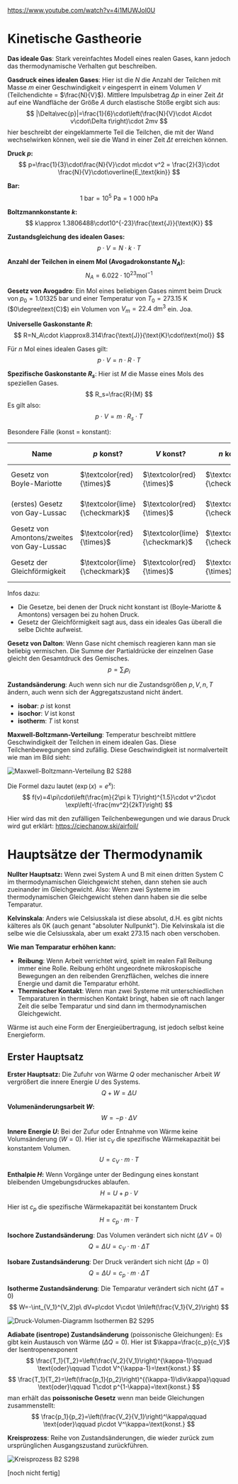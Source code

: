 https://www.youtube.com/watch?v=4i1MUWJoI0U

# Kinetische Gastheorie

**Das ideale Gas**: Stark vereinfachtes Modell eines realen Gases, kann jedoch das thermodynamische Verhalten gut beschreiben. 

**Gasdruck eines idealen Gases**: Hier ist die $N$ die Anzahl der Teilchen mit Masse $m$ einer Geschwindigkeit $v$ eingesperrt in einem Volumen $V$ (Teilchendichte = $\frac{N}{V}$). Mittlere Impulsbetrag $\Delta p$ in einer Zeit $\Delta t$ auf eine Wandfläche der Größe $A$ durch elastische Stöße ergibt sich aus:
$$
|\Delta\vec{p}|=\frac{1}{6}\cdot\left(\frac{N}{V}\cdot A\cdot v\cdot\Delta t\right)\cdot 2mv
$$
hier beschreibt der eingeklammerte Teil die Teilchen, die mit der Wand wechselwirken können, weil sie die Wand in einer Zeit $\Delta t$ erreichen können. 

**Druck $p$:**
$$
p=\frac{1}{3}\cdot\frac{N}{V}\cdot m\cdot v^2 = \frac{2}{3}\cdot \frac{N}{V}\cdot\overline{E_\text{kin}}
$$

**Bar:**
$$
1\ \text{bar}=10^5\ \text{Pa}=1\ 000\ \text{hPa}
$$

**Boltzmannkonstante $k$:**
$$
k\approx 1.3806488\cdot10^{-23}\frac{\text{J}}{\text{K}}
$$

**Zustandsgleichung des idealen Gases:**
$$
p\cdot V=N\cdot k\cdot T
$$

**Anzahl der Teilchen in einem Mol (Avogadrokonstante $N_A$):**
$$
N_A=6.022\cdot 10^{23}\text{mol}^{-1}
$$

**Gesetz von Avogadro**: Ein Mol eines beliebigen Gases nimmt beim Druck von $p_0=1.01325\ \text{bar}$ und einer Temperatur von $T_0=273.15\ \text{K}$ ($0\degree\text{C}$) ein Volumen von $V_m=22.4\ \text{dm}^3$ ein. Joa. 

**Universelle Gaskonstante $R$:**
$$
R=N_A\cdot k\approx8.314\frac{\text{J}}{\text{K}\cdot\text{mol}}
$$

Für $n$ Mol eines idealen Gases gilt:
$$
p\cdot V=n\cdot R\cdot T
$$

**Spezifische Gaskonstante $R_s$**: Hier ist $M$ die Masse eines Mols des speziellen Gases.
$$
R_s=\frac{R}{M}
$$
Es gilt also:
$$
p\cdot V = m\cdot R_s\cdot T
$$

Besondere Fälle (konst = konstant):

|Name|$p$ konst?|$V$ konst?|$n$ konst?|$T$ konst?|Proportionalität|Was ist konst?|Formel|
|-|-|-|-|-|-|-|-|
|Gesetz von Boyle-Mariotte|$\textcolor{red}{\times}$|$\textcolor{red}{\times}$|$\textcolor{lime}{\checkmark}$|$\textcolor{lime}{\checkmark}$|$p\propto \frac{1}{V}$|$p\cdot V$|$\frac{p_1}{p_2}=\frac{V_2}{V_1}$|
|(erstes) Gesetz von Gay-Lussac|$\textcolor{lime}{\checkmark}$|$\textcolor{red}{\times}$|$\textcolor{lime}{\checkmark}$|$\textcolor{red}{\times}$|$V\propto T$|$\frac{V}{T}$|$\frac{V_1}{V_2}=\frac{T_1}{T_2}$|
|Gesetz von Amontons/zweites von Gay-Lussac|$\textcolor{red}{\times}$|$\textcolor{lime}{\checkmark}$|$\textcolor{lime}{\checkmark}$|$\textcolor{red}{\times}$|$p\propto T$|$\frac{p}{T}$|$\frac{p_1}{p_2}=\frac{T_1}{T_2}$|
|Gesetz der Gleichförmigkeit|$\textcolor{lime}{\checkmark}$|$\textcolor{red}{\times}$|$\textcolor{red}{\times}$|$\textcolor{lime}{\checkmark}$|$V\propto N$|$\frac{N}{V}$|$\frac{V_1}{V_2}=\frac{N_1}{N_2}$|

Infos dazu:
- Die Gesetze, bei denen der Druck nicht konstant ist (Boyle-Mariotte & Amontons) versagen bei zu hohen Druck.
- Gesetz der Gleichförmigkeit sagt aus, dass ein ideales Gas überall die selbe Dichte aufweist. 

**Gesetz von Dalton**: Wenn Gase nicht chemisch reagieren kann man sie beliebig vermischen. Die Summe der Partialdrücke der einzelnen Gase gleicht den Gesamtdruck des Gemisches. 
$$
p=\sum_i{p_i}
$$

**Zustandsänderung**: Auch wenn sich nur die Zustandsgrößen $p,V,n,T$ ändern, auch wenn sich der Aggregatszustand nicht ändert. 

- **isobar**: $p$ ist konst
- **isochor**: $V$ ist konst
- **isotherm**: $T$ ist konst

**Maxwell-Boltzmann-Verteilung**: Temperatur beschreibt mittlere Geschwindigkeit der Teilchen in einem idealen Gas. Diese Teilchenbewegungen sind zufällig. Diese Geschwindigkeit ist normalverteilt wie man im Bild sieht:

![Maxwell-Boltzmann-Verteilung B2 S288](image-42.png)

Die Formel dazu lautet ($\exp(x)=e^x$):
$$
f(v)=4\pi\cdot\left(\frac{m}{2\pi k T}\right)^{1.5}\cdot v^2\cdot \exp\left(-\frac{mv^2}{2kT}\right)
$$

Hier wird das mit den zufälligen Teilchenbewegungen und wie daraus Druck wird gut erklärt: https://ciechanow.ski/airfoil/

# Hauptsätze der Thermodynamik

**Nullter Hauptsatz:** Wenn zwei System A und B mit einen dritten System C im thermodynamischen Gleichgewicht stehen, dann stehen sie auch zueinander im Gleichgewicht. Also: Wenn zwei Systeme im thermodynamischen Gleichgewicht stehen dann haben sie die selbe Temparatur.

**Kelvinskala**: Anders wie Celsiusskala ist diese absolut, d.H. es gibt nichts kälteres als $0\text{K}$ (auch genant "absoluter Nullpunkt"). Die Kelvinskala ist die selbe wie die Celsiusskala, aber um exakt $273.15$ nach oben verschoben. 

**Wie man Temparatur erhöhen kann:**
- **Reibung**: Wenn Arbeit verrichtet wird, spielt im realen Fall Reibung immer eine Rolle. Reibung erhöht ungeordnete mikroskopische Bewegungen an den reibenden Grenzflächen, welches die innere Energie und damit die Temparatur erhöht. 
- **Thermischer Kontakt**: Wenn man zwei Systeme mit unterschiedlichen Temparaturen in thermischen Kontakt bringt, haben sie oft nach langer Zeit die selbe Temparatur und sind dann im thermodynamischen Gleichgewicht. 

Wärme ist auch eine Form der Energieübertragung, ist jedoch selbst keine Energieform. 

## Erster Hauptsatz

**Erster Hauptsatz:** Die Zufuhr von Wärme $Q$ oder mechanischer Arbeit $W$ vergrößert die innere Energie $U$ des Systems. 
$$
Q+W=\Delta U
$$

**Volumenänderungsarbeit $W$:**
$$
W=-p\cdot\Delta V
$$

**Innere Energie $U$:** Bei der Zufur oder Entnahme von Wärme keine Volumsänderung ($W=0$). Hier ist $c_V$ die spezifische Wärmekapazität bei konstantem Volumen. 
$$
U=c_V\cdot m\cdot T
$$

**Enthalpie $H$:** Wenn Vorgänge unter der Bedingung eines konstant bleibenden Umgebungsdruckes ablaufen.
$$
H=U+p\cdot V
$$

Hier ist $c_p$ die spezifische Wärmekapazität bei konstantem Druck
$$
H = c_p\cdot m\cdot T
$$

**Isochore Zustandsänderung**: Das Volumen verändert sich nicht ($\Delta V=0$)
$$
Q=\Delta U=c_V\cdot m\cdot \Delta T
$$

**Isobare Zustandsänderung**: Der Druck verändert sich nicht ($\Delta p=0$)
$$
Q=\Delta U=c_p\cdot m \cdot \Delta T
$$

**Isotherme Zustandsänderung**: Die Temparatur verändert sich nicht ($\Delta T=0$)
$$
W=-\int_{V_1}^{V_2}p\ dV=p\cdot V\cdot \ln\left(\frac{V_1}{V_2}\right)
$$

![Druck-Volumen-Diagramm Isothermen B2 S295](image-43.png)

**Adiabate (isentrope) Zustandsänderung** (poissonische Gleichungen): Es gibt kein Austausch von Wärme ($\Delta Q=0$). Hier ist $\kappa=\frac{c_p}{c_V}$ der Isentropenexponent
$$
\frac{T_1}{T_2}=\left(\frac{V_2}{V_1}\right)^{\kappa-1}\qquad \text{oder}\qquad T\cdot V^{\kappa-1}=\text{konst.}
$$
$$
\frac{T_1}{T_2}=\left(\frac{p_1}{p_2}\right)^{(\kappa-1)\div\kappa}\qquad \text{oder}\qquad T\cdot p^{1-\kappa}=\text{konst.}
$$
man erhält das **poissonische Gesetz** wenn man beide Gleichungen zusammenstellt:
$$
\frac{p_1}{p_2}=\left(\frac{V_2}{V_1}\right)^\kappa\qquad \text{oder}\qquad p\cdot V^\kappa=\text{konst.}
$$

**Kreisprozess**: Reihe von Zustandsänderungen, die wieder zurück zum ursprünglichen Ausgangszustand zurückführen. 

![Kreisprozess B2 S298](image-44.png)

[noch nicht fertig]